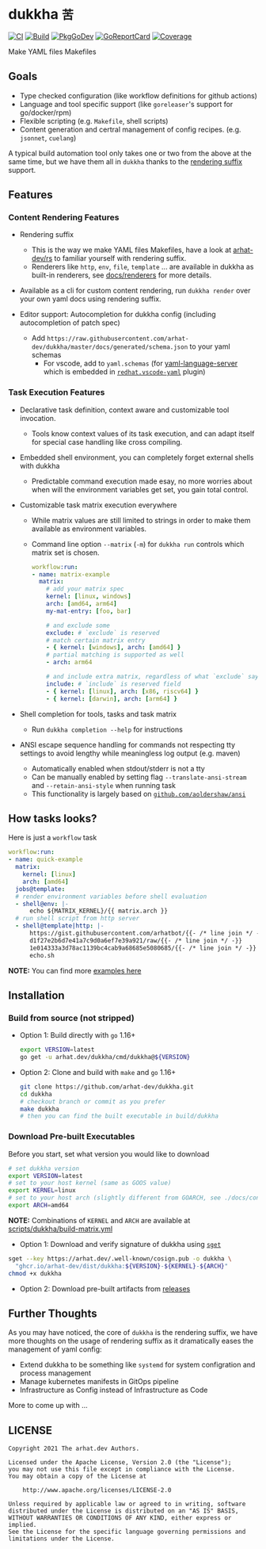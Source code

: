 # dukkha `苦`

[![CI](https://github.com/arhat-dev/dukkha/workflows/CI/badge.svg)](https://github.com/arhat-dev/dukkha/actions?query=workflow%3ACI)
[![Build](https://github.com/arhat-dev/dukkha/workflows/Build/badge.svg)](https://github.com/arhat-dev/dukkha/actions?query=workflow%3ABuild)
[![PkgGoDev](https://pkg.go.dev/badge/arhat.dev/dukkha)](https://pkg.go.dev/arhat.dev/dukkha)
[![GoReportCard](https://goreportcard.com/badge/arhat.dev/dukkha)](https://goreportcard.com/report/arhat.dev/dukkha)
[![Coverage](https://badge.arhat.dev/sonar/coverage/arhat-dev_dukkha?branch=master&token=1f8a3998312d6feee60ab16f1ef58ca8)](https://sonar.arhat.dev/dashboard?id=arhat-dev_dukkha)

Make YAML files Makefiles

## Goals

- Type checked configuration (like workflow definitions for github actions)
- Language and tool specific support (like `goreleaser`'s support for go/docker/rpm)
- Flexible scripting (e.g. `Makefile`, shell scripts)
- Content generation and certral management of config recipes. (e.g. `jsonnet`, `cuelang`)

A typical build automation tool only takes one or two from the above at the same time, but we have them all in `dukkha` thanks to the [rendering suffix][rs] support.

## Features

### Content Rendering Features

- Rendering suffix
  - This is the way we make YAML files Makefiles, have a look at [arhat-dev/rs][rs] to familiar yourself with rendering suffix.
  - Renderers like `http`, `env`, `file`, `template` ... are available in dukkha as built-in renderers, see [docs/renderers](./docs/renderers) for more details.

- Available as a cli for custom content rendering, run `dukkha render` over your own yaml docs using rendering suffix.

- Editor support: Autocompletion for dukkha config (including autocompletion of patch spec)
  - Add `https://raw.githubusercontent.com/arhat-dev/dukkha/master/docs/generated/schema.json` to your yaml schemas
    - For vscode, add to `yaml.schemas` (for [yaml-language-server](https://github.com/redhat-developer/yaml-language-server#language-server-settings) which is embedded in [`redhat.vscode-yaml`](https://marketplace.visualstudio.com/items?itemName=redhat.vscode-yaml) plugin)

### Task Execution Features

- Declarative task definition, context aware and customizable tool invocation.
  - Tools know context values of its task execution, and can adapt itself for special case handling like cross compiling.

- Embedded shell environment, you can completely forget external shells with dukkha
  - Predictable command execution made esay, no more worries about when will the environment variables get set, you gain total control.

- Customizable task matrix execution everywhere
  - While matrix values are still limited to strings in order to make them available as environment variables.
  - Command line option `--matrix` (`-m`) for `dukkha run` controls which matrix set is chosen.

    ```yaml
    workflow:run:
    - name: matrix-example
      matrix:
        # add your matrix spec
        kernel: [linux, windows]
        arch: [amd64, arm64]
        my-mat-entry: [foo, bar]

        # and exclude some
        exclude: # `exclude` is reserved
        # match certain matrix entry
        - { kernel: [windows], arch: [amd64] }
        # partial matching is supported as well
        - arch: arm64

        # and include extra matrix, regardless of what `exclude` says
        include: # `include` is reserved field
        - { kernel: [linux], arch: [x86, riscv64] }
        - { kernel: [darwin], arch: [arm64] }
    ```

- Shell completion for tools, tasks and task matrix
  - Run `dukkha completion --help` for instructions

- ANSI escape sequence handling for commands not respecting tty settings to avoid lengthy while meaningless log output (e.g. maven)
  - Automatically enabled when stdout/stderr is not a tty
  - Can be manually enabled by setting flag `--translate-ansi-stream` and `--retain-ansi-style` when running task
  - This functionality is largely based on [`github.com/aoldershaw/ansi`](https://github.com/aoldershaw/ansi)

## How tasks looks?

Here is just a `workflow` task

```yaml
workflow:run:
- name: quick-example
  matrix:
    kernel: [linux]
    arch: [amd64]
  jobs@template:
  # render environment variables before shell evaluation
  - shell@env: |-
      echo ${MATRIX_KERNEL}/{{ matrix.arch }}
  # run shell script from http server
  - shell@template|http: |-
      https://gist.githubusercontent.com/arhatbot/{{- /* line join */ -}}
      d1f27e2b6d7e41a7c9d0a6ef7e39a921/raw/{{- /* line join */ -}}
      1e014333a3d78ac1139bc4cab9a68685e5080685/{{- /* line join */ -}}
      echo.sh
```

__NOTE:__ You can find more [examples here](./docs/examples)

## Installation

### Build from source (not stripped)

- Option 1: Build directly with `go` 1.16+

  ```bash
  export VERSION=latest
  go get -u arhat.dev/dukkha/cmd/dukkha@${VERSION}
  ```

- Option 2: Clone and build with `make` and `go` 1.16+

  ```bash
  git clone https://github.com/arhat-dev/dukkha.git
  cd dukkha
  # checkout branch or commit as you prefer
  make dukkha
  # then you can find the built executable in build/dukkha
  ```

### Download Pre-built Executables

Before you start, set what version you would like to download

```bash
# set dukkha version
export VERSION=latest
# set to your host kernel (same as GOOS value)
export KERNEL=linux
# set to your host arch (slightly different from GOARCH, see ./docs/constants.md)
export ARCH=amd64
```

__NOTE:__ Combinations of `KERNEL` and `ARCH` are available at [scripts/dukkha/build-matrix.yml](./scripts/dukkha/build-matrix.yml)

- Option 1: Download and verify signature of dukkha using [`sget`][sget]

```bash
sget --key https://arhat.dev/.well-known/cosign.pub -o dukkha \
  "ghcr.io/arhat-dev/dist/dukkha:${VERSION}-${KERNEL}-${ARCH}"
chmod +x dukkha
```

- Option 2: Download pre-built artifacts from [releases](https://github.com/arhat-dev/dukkha/releases)

## Further Thoughts

As you may have noticed, the core of `dukkha` is the rendering suffix, we have more thoughts on the usage of rendering suffix as it dramatically eases the management of yaml config:

- Extend dukkha to be something like `systemd` for system configration and process management
- Manage kubernetes manifests in GitOps pipeline
- Infrastructure as Config instead of Infrastructure as Code

More to come up with ...

## LICENSE

```text
Copyright 2021 The arhat.dev Authors.

Licensed under the Apache License, Version 2.0 (the "License");
you may not use this file except in compliance with the License.
You may obtain a copy of the License at

    http://www.apache.org/licenses/LICENSE-2.0

Unless required by applicable law or agreed to in writing, software
distributed under the License is distributed on an "AS IS" BASIS,
WITHOUT WARRANTIES OR CONDITIONS OF ANY KIND, either express or implied.
See the License for the specific language governing permissions and
limitations under the License.
```

[rs]: https://github.com/arhat-dev/rs#readme
[sget]: https://github.com/sigstore/cosign#sget
